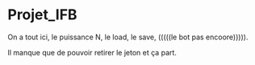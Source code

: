 # Projet_IFB

On a tout ici, le puissance N, le load, le save, (((((le bot pas encoore))))).

Il manque que de pouvoir retirer le jeton et ça part.
